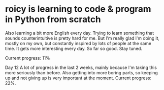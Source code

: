 # roicy is learning to code & program in Python from scratch
Also learning a bit more English every day.
Trying to learn something that sounds counterintuitive is pretty hard for me.
But I'm really glad I'm doing it, mostly on my own, but constantly inspired by lots of people at the same time.
It gets more interesting every day.
So far so good.
Stay tuned.


Current progress: 11%

Day 12
A lot of progress in the last 2 weeks, mainly because I'm taking this more seriously than before.
Also getting into more boring parts, so keeping up and not giving up is very important at the moment.
Current progress: 22%.
